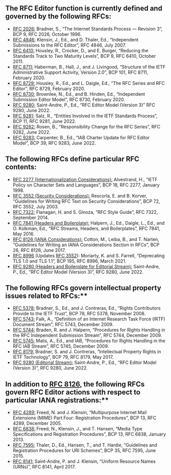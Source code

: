 ## The RFC Editor function is currently defined and governed by the following RFCs:

- [RFC 2026:](/info/rfc2026/) Bradner, S., “The Internet Standards Process — Revision 3”, BCP 9, RFC 2026, October 1996.
- [RFC 4846:](/info/rfc4846/) Klensin, J., Ed., and D. Thaler, Ed., “Independent Submissions to the RFC Editor”, RFC 4846, July 2007.
- [RFC 6410:](/info/rfc6410/) Housley, R., Crocker, D., and E. Burger, “Reducing the Standards Track to Two Maturity Levels”, BCP 9, RFC 6410, October 2011.
- [RFC 8711:](/info/rfc8711/) Haberman, B., Hall, J., and J. Livingood, “Structure of the IETF Administrative Support Activity, Version 2.0”, BCP 101, RFC 8711, February 2020.
- [RFC 8729:](/info/rfc8729/) Housley, R., Ed., and L. Daigle, Ed., “The RFC Series and RFC Editor”, RFC 8729, February 2020.
- [RFC 8730:](/info/rfc8730/) Brownlee, N., Ed., and B. Hinden, Ed., “Independent Submission Editor Model”, RFC 8730, February 2020.
- [RFC 9280:](/info/rfc9280/) Saint-Andre, P., Ed., “RFC Editor Model (Version 3)” RFC 9280, June 2022.
- [RFC 9281:](/info/rfc9281/) Salz, R., “Entities Involved in the IETF Standards Process”, BCP 11, RFC 9281, June 2022.
- [RFC 9282:](/info/rfc9282/) Rosen, B., “Responsibility Change for the RFC Series”, RFC 9282, June 2022.
- [RFC 9283:](/info/rfc9283/) Carpenter, B., Ed., “IAB Charter Update for RFC Editor Model”, BCP 39, RFC 9283, June 2022.

## The following RFCs define particular RFC contents:

- [RFC 2277 (Internationalization Considerations):](/info/rfc2277/) Alvestrand, H., “IETF Policy on Character Sets and Languages”, BCP 18, RFC 2277, January 1998.
- [RFC 3552 (Security Considerations):](/info/rfc3552/) Rescorla, E. and B. Korver, “Guidelines for Writing RFC Text on Security Considerations”, BCP 72, RFC 3552, July 2003.
- [RFC 7322:](/info/rfc7322/) Flanagan, H. and S. Ginoza, “RFC Style Guide”, RFC 7322, September 2014.
- [RFC 7841 (Headers and Boilerplate):](/info/rfc7841/) Halpern, J., Ed., Daigle, L., Ed., and O. Kolkman, Ed., “RFC Streams, Headers, and Boilerplates”, RFC 7841, May 2016.
- [RFC 8126 (IANA Considerations):](/info/rfc8126/) Cotton, M., Leiba, B., and T. Narten, “Guidelines for Writing an IANA Considerations Section in RFCs”, BCP 26, RFC 8126, June 2017.
- [RFC 8996](/info/rfc8996/) (Updates [RFC 3552](/info/rfc3552/)): Moriarty, K. and S. Farrell, “Deprecating TLS 1.0 and TLS 1.1”, BCP 195, RFC 8996, March 2021.
- [RFC 9280 (Headers and Boilerplate for Editorial Stream):](/info/rfc9280/) Saint-Andre, P., Ed., “RFC Editor Model (Version 3)”, RFC 9280, June 2022.

## The following RFCs govern intellectual property issues related to RFCs:\*\*

- [RFC 5378:](/info/rfc5378/) Bradner, S., Ed., and J. Contreras, Ed., “Rights Contributors Provide to the IETF Trust”, BCP 78, RFC 5378, November 2008.
- [RFC 5743:](/info/rfc5743/) Falk, A., “Definition of an Internet Research Task Force (IRTF) Document Stream”, RFC 5743, December 2009.
- [RFC 5744:](/info/rfc5744/) Braden, R. and J. Halpern, “Procedures for Rights Handling in the RFC Independent Submission Stream”, RFC 5744, December 2009.
- [RFC 5745:](/info/rfc5745/) Malis, A., Ed., and IAB, “Procedures for Rights Handling in the RFC IAB Stream”, RFC 5745, December 2009.
- [RFC 8179:](/info/rfc8179/) Bradner, S. and J. Contreras, “Intellectual Property Rights in IETF Technology”, BCP 79, RFC 8179, May 2017.
- [RFC 9280 (Editorial Stream):](/info/rfc9280/) Saint-Andre, P., Ed., “RFC Editor Model (Version 3)”, RFC 9280, June 2022.

## In addition to [RFC 8126](/info/rfc8126/), the following RFCs govern RFC Editor actions with respect to particular IANA registrations:\*\*

- [RFC 4289:](/info/rfc4289/) Freed, N. and J. Klensin, “Multipurpose Internet Mail Extensions (MIME) Part Four: Registration Procedures”, BCP 13, RFC 4289, December 2005.
- [RFC 6838:](/info/rfc6838/) Freed, N., Klensin, J., and T. Hansen, “Media Type Specifications and Registration Procedures”, BCP 13, RFC 6838, January 2013.
- [RFC 7595:](/info/rfc7595/) Thaler, D., Ed., Hansen, T., and T. Hardie, “Guidelines and Registration Procedures for URI Schemes”, BCP 35, RFC 7595, June 2015.
- [RFC 8141:](/info/rfc8141/) Saint-Andre, P. and J. Klensin, “Uniform Resource Names (URNs)”, RFC 8141, April 2017.

